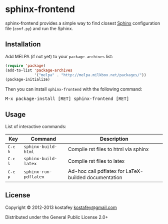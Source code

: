 # sphinx-frontend

sphinx-frontend provides a simple way to find closest
[Sphinx](http://sphinx-doc.org/) configuration file (`conf.py`) and run the
Sphinx.

## Installation

Add MELPA (if not yet) to your `package-archives` list:

```lisp
(require 'package)
(add-to-list 'package-archives
             '("melpa" . "http://melpa.milkbox.net/packages/"))
(package-initialize)
```

Then you can install `sphinx-frontend` with the following command:

<kbd>M-x package-install [RET] sphinx-frontend [RET]</kbd>

## Usage

List of interactive commands:

 Key              | Command               | Description                                          
------------------|-----------------------|------------------------------------------------------
 <kbd>C-c h</kbd> | `sphinx-build-html`   | Compile rst files to html via sphinx                 
 <kbd>C-c l</kbd> | `sphinx-build-latex`  | Compile rst files to latex                           
 <kbd>C-c p</kbd> | `sphinx-run-pdflatex` | Ad-hoc call pdflatex for LaTeX-builded documentation 

## License

Copyright © 2012-2013 kostafey <kostafey@gmail.com>

Distributed under the General Public License 2.0+

